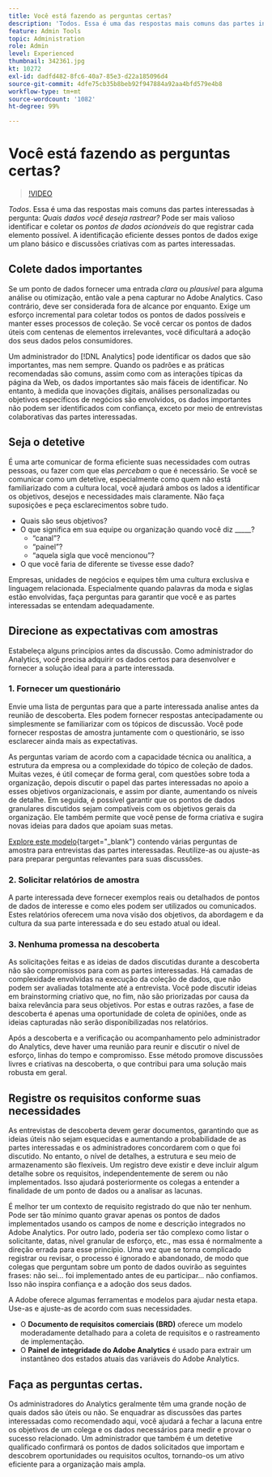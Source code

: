 ```yaml
---
title: Você está fazendo as perguntas certas?
description: 'Todos. Essa é uma das respostas mais comuns das partes interessadas à pergunta: quais dados você deseja rastrear? Pode ser mais valioso identificar e coletar os pontos de dados acionáveis do que registrar cada elemento possível. A identificação eficiente desses pontos de dados exige um plano básico e discussões criativas com as partes interessadas.'
feature: Admin Tools
topic: Administration
role: Admin
level: Experienced
thumbnail: 342361.jpg
kt: 10272
exl-id: dadfd482-8fc6-40a7-85e3-d22a185096d4
source-git-commit: 4dfe75cb35b8beb92f947884a92aa4bfd579e4b8
workflow-type: tm+mt
source-wordcount: '1082'
ht-degree: 99%

---
```


# Você está fazendo as perguntas certas?

>[!VIDEO](https://video.tv.adobe.com/v/3409140/?quality=12&learn=on&captions=por_br)

_Todos_. Essa é uma das respostas mais comuns das partes interessadas à pergunta: _Quais dados você deseja rastrear?_ Pode ser mais valioso identificar e coletar os _pontos de dados acionáveis_ do que registrar cada elemento possível. A identificação eficiente desses pontos de dados exige um plano básico e discussões criativas com as partes interessadas.

## Colete dados importantes

Se um ponto de dados fornecer uma entrada _clara_ ou _plausível_ para alguma análise ou otimização, então vale a pena capturar no Adobe Analytics. Caso contrário, deve ser considerada fora de alcance por enquanto. Exige um esforço incremental para coletar todos os pontos de dados possíveis e manter esses processos de coleção. Se você cercar os pontos de dados úteis com centenas de elementos irrelevantes, você dificultará a adoção dos seus dados pelos consumidores.

Um administrador do [!DNL Analytics] pode identificar os dados que são importantes, mas nem sempre. Quando os padrões e as práticas recomendadas são comuns, assim como com as interações típicas da página da Web, os dados importantes são mais fáceis de identificar. No entanto, à medida que inovações digitais, análises personalizadas ou objetivos específicos de negócios são envolvidos, os dados importantes não podem ser identificados com confiança, exceto por meio de entrevistas colaborativas das partes interessadas.

## Seja o detetive

É uma arte comunicar de forma eficiente suas necessidades com outras pessoas, ou fazer com que elas _percebam_ o que é necessário. Se você se comunicar como um detetive, especialmente como quem não está familiarizado com a cultura local, você ajudará ambos os lados a identificar os objetivos, desejos e necessidades mais claramente. Não faça suposições e peça esclarecimentos sobre tudo.

* Quais são seus objetivos?
* O que significa em sua equipe ou organização quando você diz _____?
   * “canal”?
   * “painel”?
   * “aquela sigla que você mencionou”?
* O que você faria de diferente se tivesse esse dado?

Empresas, unidades de negócios e equipes têm uma cultura exclusiva e linguagem relacionada. Especialmente quando palavras da moda e siglas estão envolvidas, faça perguntas para garantir que você e as partes interessadas se entendam adequadamente.

## Direcione as expectativas com amostras

Estabeleça alguns princípios antes da discussão. Como administrador do Analytics, você precisa adquirir os dados certos para desenvolver e fornecer a solução ideal para a parte interessada.

### 1. Fornecer um questionário

Envie uma lista de perguntas para que a parte interessada analise antes da reunião de descoberta. Eles podem fornecer respostas antecipadamente ou simplesmente se familiarizar com os tópicos de discussão. Você pode fornecer respostas de amostra juntamente com o questionário, se isso esclarecer ainda mais as expectativas.

As perguntas variam de acordo com a capacidade técnica ou analítica, a estrutura da empresa ou a complexidade do tópico de coleção de dados. Muitas vezes, é útil começar de forma geral, com questões sobre toda a organização, depois discutir o papel das partes interessadas no apoio a esses objetivos organizacionais, e assim por diante, aumentando os níveis de detalhe. Em seguida, é possível garantir que os pontos de dados granulares discutidos sejam compatíveis com os objetivos gerais da organização. Ele também permite que você pense de forma criativa e sugira novas ideias para dados que apoiam suas metas.

[Explore este modelo](assets/stakeholder-questionnaire.pdf){target="_blank"} contendo várias perguntas de amostra para entrevistas das partes interessadas. Reutilize-as ou ajuste-as para preparar perguntas relevantes para suas discussões.

### 2. Solicitar relatórios de amostra

A parte interessada deve fornecer exemplos reais ou detalhados de pontos de dados de interesse e como eles podem ser utilizados ou comunicados. Estes relatórios oferecem uma nova visão dos objetivos, da abordagem e da cultura da sua parte interessada e do seu estado atual ou ideal.

### 3. Nenhuma promessa na descoberta

As solicitações feitas e as ideias de dados discutidas durante a descoberta não são compromissos para com as partes interessadas. Há camadas de complexidade envolvidas na execução da coleção de dados, que não podem ser avaliadas totalmente até a entrevista. Você pode discutir ideias em brainstorming criativo que, no fim, não são priorizadas por causa da baixa relevância para seus objetivos. Por estas e outras razões, a fase de descoberta é apenas uma oportunidade de coleta de opiniões, onde as ideias capturadas não serão disponibilizadas nos relatórios.

Após a descoberta e a verificação ou acompanhamento pelo administrador do Analytics, deve haver uma reunião para reunir e discutir o nível de esforço, linhas do tempo e compromisso. Esse método promove discussões livres e criativas na descoberta, o que contribui para uma solução mais robusta em geral.

## Registre os requisitos conforme suas necessidades

As entrevistas de descoberta devem gerar documentos, garantindo que as ideias úteis não sejam esquecidas e aumentando a probabilidade de as partes interessadas e os administradores concordarem com o que foi discutido. No entanto, o nível de detalhes, a estrutura e seu meio de armazenamento são flexíveis. Um registro deve existir e deve incluir algum detalhe sobre os requisitos, independentemente de serem ou não implementados. Isso ajudará posteriormente os colegas a entender a finalidade de um ponto de dados ou a analisar as lacunas.

É melhor ter um contexto de requisito registrado do que não ter nenhum. Pode ser tão mínimo quanto gravar apenas os pontos de dados implementados usando os campos de nome e descrição integrados no Adobe Analytics. Por outro lado, poderia ser tão complexo como listar o solicitante, datas, nível granular de esforço, etc., mas essa é normalmente a direção errada para esse princípio. Uma vez que se torna complicado registrar ou revisar, o processo é ignorado e abandonado, de modo que colegas que perguntam sobre um ponto de dados ouvirão as seguintes frases: não sei... foi implementado antes de eu participar... não confiamos. Isso não inspira confiança e a adoção dos seus dados.

A Adobe oferece algumas ferramentas e modelos para ajudar nesta etapa. Use-as e ajuste-as de acordo com suas necessidades.

* O **Documento de requisitos comerciais (BRD)** oferece um modelo moderadamente detalhado para a coleta de requisitos e o rastreamento de implementação.
* O **Painel de integridade do Adobe Analytics** é usado para extrair um instantâneo dos estados atuais das variáveis do Adobe Analytics.

## Faça as perguntas certas.

Os administradores do Analytics geralmente têm uma grande noção de quais dados são úteis ou não. Se enquadrar as discussões das partes interessadas como recomendado aqui, você ajudará a fechar a lacuna entre os objetivos de um colega e os dados necessários para medir e provar o sucesso relacionado. Um administrador que também é um detetive qualificado confirmará os pontos de dados solicitados que importam e descobrem oportunidades ou requisitos ocultos, tornando-os um ativo eficiente para a organização mais ampla.
